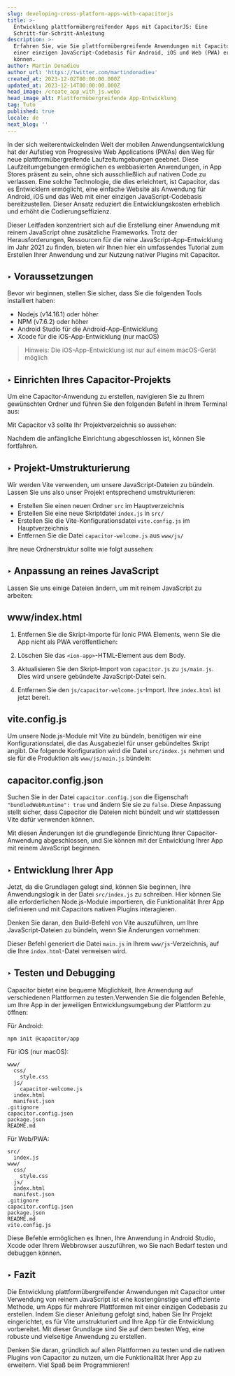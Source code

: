 ```yaml
---
slug: developing-cross-platform-apps-with-capacitorjs
title: >-
  Entwicklung plattformübergreifender Apps mit CapacitorJS: Eine
  Schritt-für-Schritt-Anleitung
description: >-
  Erfahren Sie, wie Sie plattformübergreifende Anwendungen mit CapacitorJS und
  einer einzigen JavaScript-Codebasis für Android, iOS und Web (PWA) erstellen
  können.
author: Martin Donadieu
author_url: 'https://twitter.com/martindonadieu'
created_at: 2023-12-02T00:00:00.000Z
updated_at: 2023-12-14T00:00:00.000Z
head_image: /create_app_with_js.webp
head_image_alt: Plattformübergreifende App-Entwicklung
tag: Tuto
published: true
locale: de
next_blog: ''
---
```


In der sich weiterentwickelnden Welt der mobilen Anwendungsentwicklung hat der Aufstieg von Progressive Web Applications (PWAs) den Weg für neue plattformübergreifende Laufzeitumgebungen geebnet. Diese Laufzeitumgebungen ermöglichen es webbasierten Anwendungen, in App Stores präsent zu sein, ohne sich ausschließlich auf nativen Code zu verlassen. Eine solche Technologie, die dies erleichtert, ist Capacitor, das es Entwicklern ermöglicht, eine einfache Website als Anwendung für Android, iOS und das Web mit einer einzigen JavaScript-Codebasis bereitzustellen. Dieser Ansatz reduziert die Entwicklungskosten erheblich und erhöht die Codierungseffizienz.

Dieser Leitfaden konzentriert sich auf die Erstellung einer Anwendung mit reinem JavaScript ohne zusätzliche Frameworks. Trotz der Herausforderungen, Ressourcen für die reine JavaScript-App-Entwicklung im Jahr 2021 zu finden, bieten wir Ihnen hier ein umfassendes Tutorial zum Erstellen Ihrer Anwendung und zur Nutzung nativer Plugins mit Capacitor.

## ‣ Voraussetzungen

Bevor wir beginnen, stellen Sie sicher, dass Sie die folgenden Tools installiert haben:

- Nodejs (v14.16.1) oder höher
- NPM (v7.6.2) oder höher
- Android Studio für die Android-App-Entwicklung
- Xcode für die iOS-App-Entwicklung (nur macOS)

> Hinweis: Die iOS-App-Entwicklung ist nur auf einem macOS-Gerät möglich

## ‣ Einrichten Ihres Capacitor-Projekts

Um eine Capacitor-Anwendung zu erstellen, navigieren Sie zu Ihrem gewünschten Ordner und führen Sie den folgenden Befehl in Ihrem Terminal aus:

Mit Capacitor v3 sollte Ihr Projektverzeichnis so aussehen:

Nachdem die anfängliche Einrichtung abgeschlossen ist, können Sie fortfahren.

## ‣ Projekt-Umstrukturierung

Wir werden Vite verwenden, um unsere JavaScript-Dateien zu bündeln. Lassen Sie uns also unser Projekt entsprechend umstrukturieren:

- Erstellen Sie einen neuen Ordner `src` im Hauptverzeichnis
- Erstellen Sie eine neue Skriptdatei `index.js` in `src/`
- Erstellen Sie die Vite-Konfigurationsdatei `vite.config.js` im Hauptverzeichnis
- Entfernen Sie die Datei `capacitor-welcome.js` aus `www/js/`

Ihre neue Ordnerstruktur sollte wie folgt aussehen:

## ‣ Anpassung an reines JavaScript

Lassen Sie uns einige Dateien ändern, um mit reinem JavaScript zu arbeiten:

## www/index.html

1. Entfernen Sie die Skript-Importe für Ionic PWA Elements, wenn Sie die App nicht als PWA veröffentlichen:

2. Löschen Sie das `<ion-app>`-HTML-Element aus dem Body.

3. Aktualisieren Sie den Skript-Import von `capacitor.js` zu `js/main.js`. Dies wird unsere gebündelte JavaScript-Datei sein.

4. Entfernen Sie den `js/capacitor-welcome.js`-Import. Ihre `index.html` ist jetzt bereit.

## vite.config.js

Um unsere Node.js-Module mit Vite zu bündeln, benötigen wir eine Konfigurationsdatei, die das Ausgabeziel für unser gebündeltes Skript angibt. Die folgende Konfiguration wird die Datei `src/index.js` nehmen und sie für die Produktion als `www/js/main.js` bündeln:

## capacitor.config.json

Suchen Sie in der Datei `capacitor.config.json` die Eigenschaft `"bundledWebRuntime": true` und ändern Sie sie zu `false`. Diese Anpassung stellt sicher, dass Capacitor die Dateien nicht bündelt und wir stattdessen Vite dafür verwenden können.

Mit diesen Änderungen ist die grundlegende Einrichtung Ihrer Capacitor-Anwendung abgeschlossen, und Sie können mit der Entwicklung Ihrer App mit reinem JavaScript beginnen.

## ‣ Entwicklung Ihrer App

Jetzt, da die Grundlagen gelegt sind, können Sie beginnen, Ihre Anwendungslogik in der Datei `src/index.js` zu schreiben. Hier können Sie alle erforderlichen Node.js-Module importieren, die Funktionalität Ihrer App definieren und mit Capacitors nativen Plugins interagieren.

Denken Sie daran, den Build-Befehl von Vite auszuführen, um Ihre JavaScript-Dateien zu bündeln, wenn Sie Änderungen vornehmen:

Dieser Befehl generiert die Datei `main.js` in Ihrem `www/js`-Verzeichnis, auf die Ihre `index.html`-Datei verweisen wird.

## ‣ Testen und Debugging

Capacitor bietet eine bequeme Möglichkeit, Ihre Anwendung auf verschiedenen Plattformen zu testen.Verwenden Sie die folgenden Befehle, um Ihre App in der jeweiligen Entwicklungsumgebung der Plattform zu öffnen:

Für Android:
```
npm init @capacitor/app
```

Für iOS (nur macOS):
```
www/
  css/
    style.css
  js/
    capacitor-welcome.js
  index.html
  manifest.json
.gitignore
capacitor.config.json
package.json
README.md
```

Für Web/PWA:
```
src/
  index.js
www/
  css/
    style.css
  js/
  index.html
  manifest.json
.gitignore
capacitor.config.json
package.json
README.md
vite.config.js
```

Diese Befehle ermöglichen es Ihnen, Ihre Anwendung in Android Studio, Xcode oder Ihrem Webbrowser auszuführen, wo Sie nach Bedarf testen und debuggen können.

## ‣ Fazit

Die Entwicklung plattformübergreifender Anwendungen mit Capacitor unter Verwendung von reinem JavaScript ist eine kostengünstige und effiziente Methode, um Apps für mehrere Plattformen mit einer einzigen Codebasis zu erstellen. Indem Sie dieser Anleitung gefolgt sind, haben Sie Ihr Projekt eingerichtet, es für Vite umstrukturiert und Ihre App für die Entwicklung vorbereitet. Mit dieser Grundlage sind Sie auf dem besten Weg, eine robuste und vielseitige Anwendung zu erstellen.

Denken Sie daran, gründlich auf allen Plattformen zu testen und die nativen Plugins von Capacitor zu nutzen, um die Funktionalität Ihrer App zu erweitern. Viel Spaß beim Programmieren!